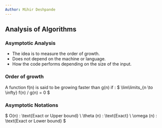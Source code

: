 ```yaml
---
Author: Mihir Deshpande
---
```


## Analysis of Algorithms

### Asymptotic Analysis
- The idea is to measure the order of growth.
- Does not depend on the machine or language. 
- How the code performs depending on the size of the input. 

### Order of growth
A function f(n) is said to be growing faster than g(n) if : 
$
\lim\limits_{n \to \infty} f(n) / g(n) = 0
$

### Asymptotic Notations 
$
O(n) : \text{Exact or Upper bound}
\\
\theta (n) : \text{Exact}
\\
\omega (n) : \text{Exact or Lower bound}
$